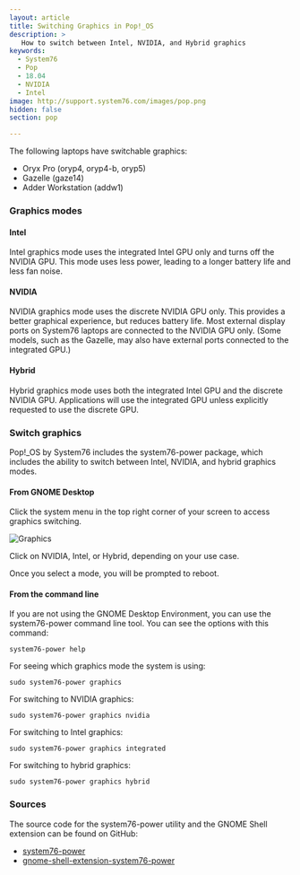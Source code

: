 ```yaml
---
layout: article
title: Switching Graphics in Pop!_OS
description: >
   How to switch between Intel, NVIDIA, and Hybrid graphics
keywords:
  - System76
  - Pop
  - 18.04
  - NVIDIA
  - Intel
image: http://support.system76.com/images/pop.png
hidden: false
section: pop

---
```


The following laptops have switchable graphics:

- Oryx Pro (oryp4, oryp4-b, oryp5)
- Gazelle (gaze14)
- Adder Workstation (addw1)

### Graphics modes

#### Intel

Intel graphics mode uses the integrated Intel GPU only and turns off the NVIDIA
GPU. This mode uses less power, leading to a longer battery life and less fan
noise.

#### NVIDIA

NVIDIA graphics mode uses the discrete NVIDIA GPU only. This provides a better
graphical experience, but reduces battery life. Most external display ports on
System76 laptops are connected to the NVIDIA GPU only. (Some models, such as the
Gazelle, may also have external ports connected to the integrated GPU.)

#### Hybrid

Hybrid graphics mode uses both the integrated Intel GPU and the discrete NVIDIA GPU.
Applications will use the integrated GPU unless explicitly requested to use the
discrete GPU.

### Switch graphics

Pop!_OS by System76 includes the system76-power package, which includes the
ability to switch between Intel, NVIDIA, and hybrid graphics modes.

#### From GNOME Desktop

Click the system menu in the top right corner of your screen to access graphics
switching.

![Graphics](/images/graphics-switch-pop/system-menu.png)

Click on NVIDIA, Intel, or Hybrid, depending on your use case.

Once you select a mode, you will be prompted to reboot.

#### From the command line

If you are not using the GNOME Desktop Environment, you can use the system76-power 
command line tool. You can see the options with this command:

```
system76-power help
```

For seeing which graphics mode the system is using:

```
sudo system76-power graphics
```

For switching to NVIDIA graphics:

```
sudo system76-power graphics nvidia
```

For switching to Intel graphics:

```
sudo system76-power graphics integrated
```

For switching to hybrid graphics:

```
sudo system76-power graphics hybrid
```

### Sources

The source code for the system76-power utility and the GNOME Shell extension can be found on GitHub:

 - [system76-power](https://github.com/pop-os/system76-power)
 - [gnome-shell-extension-system76-power](https://github.com/pop-os/gnome-shell-extension-system76-power)
